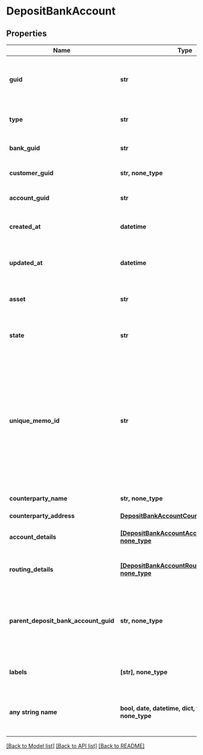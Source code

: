 # DepositBankAccount


## Properties
Name | Type | Description | Notes
------------ | ------------- | ------------- | -------------
**guid** | **str** | Auto-generated unique identifier for the identity verification. | [optional] 
**type** | **str** | The account type; one of main or sub_account. | [optional] 
**bank_guid** | **str** | The address&#39; bank identifier. | [optional] 
**customer_guid** | **str, none_type** | The address&#39; customer identifier. | [optional] 
**account_guid** | **str** | The address&#39; account identifier. | [optional] 
**created_at** | **datetime** | ISO8601 datetime the record was created at. | [optional] 
**updated_at** | **datetime** | ISO8601 datetime the record was last updated at. | [optional] 
**asset** | **str** | The asset the transfer is related to, e.g., USD. | [optional] 
**state** | **str** | The state of the address; one of storing or created. | [optional] 
**unique_memo_id** | **str** | The unique memo identifier for the address. This is used to identify the recipient when sending funds to the account. This value MUST be included in all wire transfers to this account. | [optional] 
**counterparty_name** | **str, none_type** | The name of the account holder. | [optional] 
**counterparty_address** | [**DepositBankAccountCounterpartyAddress**](DepositBankAccountCounterpartyAddress.md) |  | [optional] 
**account_details** | [**[DepositBankAccountAccountDetailsInner], none_type**](DepositBankAccountAccountDetailsInner.md) | The account details for the bank account. | [optional] 
**routing_details** | [**[DepositBankAccountRoutingDetailsInner], none_type**](DepositBankAccountRoutingDetailsInner.md) | The account details for the bank account. | [optional] 
**parent_deposit_bank_account_guid** | **str, none_type** | The unique identifier for the bank-level deposit bank account. This is only set for sub-accounts. | [optional] 
**labels** | **[str], none_type** | The labels associated with the address. | [optional] 
**any string name** | **bool, date, datetime, dict, float, int, list, str, none_type** | any string name can be used but the value must be the correct type | [optional]

[[Back to Model list]](../README.md#documentation-for-models) [[Back to API list]](../README.md#documentation-for-api-endpoints) [[Back to README]](../README.md)


